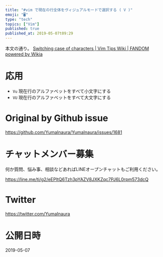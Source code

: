 ```yaml
---
title: "#vim で現在の行全体をヴィジュアルモードで選択する ( V )"
emoji: "🖥"
type: "tech"
topics: ["Vim"]
published: true
published_at: 2019-05-07t09:29
---
```


本文の通り。
[Switching case of characters | Vim Tips Wiki | FANDOM powered by Wikia](https://vim.fandom.com/wiki/Switching_case_of_characters)
# 応用
- `Vu` 現在行のアルファベットをすべて小文字にする
- `VU` 現在行のアルファベットをすべて大文字にする

# Original by Github issue

https://github.com/YumaInaura/YumaInaura/issues/1681








<!-- Update From Qiita API -->

# チャットメンバー募集


何か質問、悩み事、相談などあればLINEオープンチャットもご利用ください。

https://line.me/ti/g2/eEPltQ6Tzh3pYAZV8JXKZqc7PJ6L0rpm573dcQ





# Twitter


https://twitter.com/YumaInaura


<!-- Update From Qiita API -->



# 公開日時

2019-05-07

